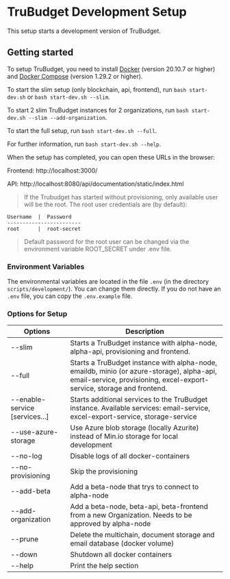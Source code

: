 # TruBudget Development Setup

This setup starts a development version of TruBudget.

## Getting started

To setup TruBudget, you need to install [Docker](https://www.docker.com/community-edition#/download) (version 20.10.7 or higher) and [Docker Compose](https://docs.docker.com/compose/install/) (version 1.29.2 or higher).

To start the slim setup (only blockchain, api, frontend), run `bash start-dev.sh` or `bash start-dev.sh --slim`.

To start 2 slim TruBudget instances for 2 organizations, run `bash start-dev.sh --slim --add-organization`.

To start the full setup, run `bash start-dev.sh --full`.

For further information, run `bash start-dev.sh --help`.

When the setup has completed, you can open these URLs in the browser:

Frontend: http://localhost:3000/

API: http://localhost:8080/api/documentation/static/index.html

> If the Trubudget has started without provisioning, only available user will be the root. The root user credentials are (by default):

```
Username  |  Password
------------------------
root      |  root-secret
```

> Default password for the root user can be changed via the environment variable ROOT_SECRET under .env file.

### Environment Variables

The environmental variables are located in the file `.env` (in the directory `scripts/development/`). You can change them directly. If you do not have an `.env` file, you can copy the `.env.example` file.

### Options for Setup

| Options                        | Description                                                                                                                                      |
| ------------------------------ | ------------------------------------------------------------------------------------------------------------------------------------------------ |
| --slim                         | Starts a TruBudget instance with alpha-node, alpha-api, provisioning and frontend.                                                               |
| --full                         | Starts a TruBudget instance with alpha-node, emaildb, minio (or azure-storage), alpha-api, email-service, provisioning, excel-export-service, storage and frontend. |
| --enable-service [services...] | Starts additional services to the TruBudget instance. Available services: email-service, excel-export-service, storage-service                   |
|  --use-azure-storage           |  Use Azure blob storage (locally Azurite) instead of Min.io storage for local development |
| --no-log                       | Disable logs of all docker-containers                                                                                                            |
| --no-provisioning              | Skip the provisioning                                                                                                                            |
| --add-beta                     | Add a beta-node that trys to connect to alpha-node                                                                                               |
| --add-organization             | Add a beta-node, beta-api, beta-frontend from a new Organization. Needs to be approved by alpha-node                                             |
| --prune                        | Delete the multichain, document storage and email database (docker volume)                                                                       |
| --down                         | Shutdown all docker containers                                                                                                                   |
| --help                         | Print the help section                                                                                                                           |

